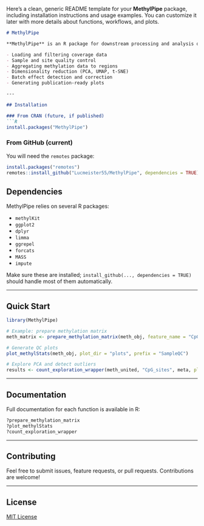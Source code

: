 Here’s a clean, generic README template for your **MethylPipe** package, including installation instructions and usage examples. You can customize it later with more details about functions, workflows, and plots.

````markdown
# MethylPipe

**MethylPipe** is an R package for downstream processing and analysis of cfRRBS (cell-free Reduced Representation Bisulfite Sequencing) data. It provides functions for:

- Loading and filtering coverage data
- Sample and site quality control
- Aggregating methylation data to regions
- Dimensionality reduction (PCA, UMAP, t-SNE)
- Batch effect detection and correction
- Generating publication-ready plots

---

## Installation

### From CRAN (future, if published)
```R
install.packages("MethylPipe")
````

### From GitHub (current)

You will need the `remotes` package:

```R
install.packages("remotes")
remotes::install_github("Lucmeister55/MethylPipe", dependencies = TRUE)
```

## Dependencies

MethylPipe relies on several R packages:

* `methylKit`
* `ggplot2`
* `dplyr`
* `limma`
* `ggrepel`
* `forcats`
* `MASS`
* `impute`

Make sure these are installed; `install_github(..., dependencies = TRUE)` should handle most of them automatically.

---

## Quick Start

```R
library(MethylPipe)

# Example: prepare methylation matrix
meth_matrix <- prepare_methylation_matrix(meth_obj, feature_name = "CpG_sites")

# Generate QC plots
plot_methylStats(meth_obj, plot_dir = "plots", prefix = "SampleQC")

# Explore PCA and detect outliers
results <- count_exploration_wrapper(meth_united, "CpG_sites", meta, plot_path = "plots/PCA")
```

---

## Documentation

Full documentation for each function is available in R:

```R
?prepare_methylation_matrix
?plot_methylStats
?count_exploration_wrapper
```

---

## Contributing

Feel free to submit issues, feature requests, or pull requests. Contributions are welcome!

---

## License

[MIT License](LICENSE)

```
